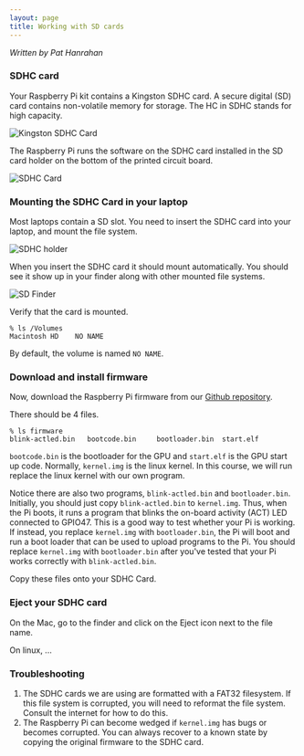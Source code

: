 ```yaml
---
layout: page
title: Working with SD cards
---
```


*Written by Pat Hanrahan*

### SDHC card

Your Raspberry Pi kit contains a Kingston SDHC card. A secure digital (SD) card
contains non-volatile memory for storage. The HC in SDHC stands for high
capacity.

![Kingston SDHC Card](/images/kingston.sdhc.jpg)

The Raspberry Pi runs the software on the SDHC card installed in the SD card
holder on the bottom of the printed circuit board.

![SDHC Card](/images/pi.sd.jpg)

### Mounting the SDHC Card in your laptop

Most laptops contain a SD slot. You need to insert the SDHC card into your
laptop, and mount the file system.

![SDHC holder](/images/mac.sd.jpg)

When you insert the SDHC card it should mount automatically. You should see it
show up in your finder along with other mounted file systems.

![SD Finder](/images/mac.finder.jpg)

Verify that the card is mounted.

    % ls /Volumes
    Macintosh HD    NO NAME

By default, the volume is named `NO NAME`.


### Download and install firmware

Now, download the Raspberry Pi firmware from our [Github
repository](https://github.com/cs107e/cs107e.github.io/tree/master/firmware).

There should be 4 files.

    % ls firmware
    blink-actled.bin   bootcode.bin     bootloader.bin  start.elf     

`bootcode.bin` is the bootloader for the GPU and `start.elf` is the GPU start up code. Normally, `kernel.img` is
the linux kernel. In this course, we will run replace the linux kernel with our
own program.

Notice there are also two programs, `blink-actled.bin` and
`bootloader.bin`.  Initially, you should just copy `blink-actled.bin`
to `kernel.img`. Thus, when the Pi boots, it runs a program that
blinks the on-board activity (ACT) LED connected to GPIO47. This is a
good way to test whether your Pi is working. If instead, you replace
`kernel.img` with `bootloader.bin`, the Pi will boot and run a boot
loader that can be used to upload programs to the Pi. You should
replace `kernel.img` with `bootloader.bin` after you've tested that
your Pi works correctly with `blink-actled.bin`.

Copy these files onto your SDHC Card.

### Eject your SDHC card

On the Mac, go to the finder and click on the Eject icon next to the file name.

On linux, ...

### Troubleshooting

1.  The SDHC cards we are using are formatted with a FAT32 filesystem. If this
    file system is corrupted, you will need to reformat the file system.
    Consult the internet for how to do this.
2.  The Raspberry Pi can become wedged if `kernel.img` has bugs or
    becomes corrupted. You can always recover to a known state by copying the
    original firmware to the SDHC card.

